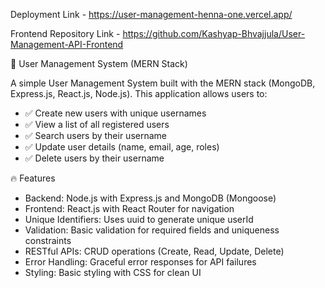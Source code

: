 Deployment Link - https://user-management-henna-one.vercel.app/

Frontend Repository Link - https://github.com/Kashyap-Bhvajjula/User-Management-API-Frontend


🌟 User Management System (MERN Stack)

A simple User Management System built with the MERN stack (MongoDB, Express.js, React.js, Node.js). This application allows users to:

- ✅ Create new users with unique usernames
- ✅ View a list of all registered users
- ✅ Search users by their username
- ✅ Update user details (name, email, age, roles)
- ✅ Delete users by their username
  
🔥 Features
- Backend: Node.js with Express.js and MongoDB (Mongoose)
- Frontend: React.js with React Router for navigation
- Unique Identifiers: Uses uuid to generate unique userId
- Validation: Basic validation for required fields and uniqueness constraints
- RESTful APIs: CRUD operations (Create, Read, Update, Delete)
- Error Handling: Graceful error responses for API failures
- Styling: Basic styling with CSS for clean UI

